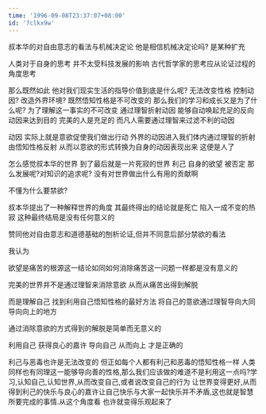 ```yaml
---
time: '1996-09-08T23:37:07+08:00'
id: '7clkx9w'
---
```


叔本华的对自由意志的看法与机械决定论 他是相信机械决定论吗? 是某种扩充

人类对于自身的思考 并不太受科技发展的影响 古代哲学家的思考应从论证过程的角度思考

那么既然如此 他对我们现实生活的指导价值到底是什么呢? 无法改变性格 控制动因? 改造外界环境? 
既然悟知性格是不可改变的 那么我们的学习和成长又是为了什么呢? 为了理解这一事实的不可改变 通过理智折射动因   能够自动唤起充足的反向动因来达到目的 完美的人是充足的 而凡人需要通过理智来过滤不利的动因

动因 实际上就是意欲促使我们做出行动
外界的动因进入我们体内通过理智的折射由悟知性格反射 从而以意欲的形式转换为自身的动因表现出来 这便是人了

怎么感觉叔本华的世界    到了最后就是一片死寂的世界 利己 自身的欲望 被否定 那么发展呢?对知识的追求呢? 没有对世界做出什么有用的贡献啊

不懂为什么要禁欲?

叔本华提出了一种解释世界的角度 其最终得出的结论就是死亡 陷入一成不变的热寂 这种最终结局是没有任何意义的

赞同他对自由意志和道德基础的刨析论证,但并不同意后部分禁欲的看法

我认为 

欲望是痛苦的根源这一结论如同如何消除痛苦这一问题一样都是没有意义的

完美的世界并不是通过理智来消除意欲 从而从痛苦出得到解脱

而是理解自己 找到利用自己悟知性格的最好方法 将自己的意欲通过理智导向大同 导向向上的地方

通过消除意欲的方式得到的解脱是简单而无意义的 

利用自己 获得良心的嘉许 导向自己 从而向上 才是正确的

利己与恶毒也许是无法改变的 但正如每个人都有利己和恶毒的悟知性格一样 人类同样也有同理这一能够导向善的性格,那么我们应该做的难道不是利用这一点吗?学习,认知自己,认知世界,从而改变自己,或者说改变自己的行为 让世界变得更好,从而得到利己的快乐与良心的嘉许让自己快乐与大家一起快乐并不矛盾,这也就是智慧所要完成的事情.从这个角度看 也许就变得乐观起来了